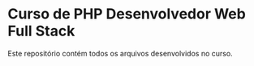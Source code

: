 # Curso de PHP Desenvolvedor Web Full Stack
Este repositório contém todos os arquivos desenvolvidos no curso.

